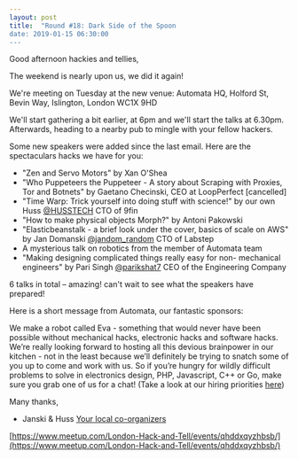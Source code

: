 ```yaml
---
layout: post
title:  "Round #18: Dark Side of the Spoon
date: 2019-01-15 06:30:00
---
```


Good afternoon hackies and tellies,

The weekend is nearly upon us, we did it again!

We're meeting on Tuesday at the new venue: Automata HQ, Holford St, Bevin Way, Islington, London WC1X 9HD

We'll start gathering a bit earlier, at 6pm and we'll start the talks at 6.30pm.
Afterwards, heading to a nearby pub to mingle with your fellow hackers.

Some new speakers were added since the last email. Here are the spectaculars hacks we have for you:
- "Zen and Servo Motors" by Xan O'Shea
- "Who Puppeteers the Puppeteer - A story about Scraping with Proxies, Tor and Botnets" by Gaetano Checinski, CEO at LoopPerfect [cancelled]
- "Time Warp: Trick yourself into doing stuff with science!" by our own Huss [@HUSSTECH](https://twitter.com/HUSSTECH) CTO of 9fin
- "How to make physical objects Morph?" by Antoni Pakowski
- "Elasticbeanstalk - a brief look under the cover, basics of scale on AWS" by Jan Domanski [@jandom_random](https://twitter.com/jandom_random) CTO of Labstep
- A mysterious talk on robotics from the member of Automata team
- "Making designing complicated things really easy for non- mechanical engineers" by Pari Singh [@parikshat7](https://twitter.com/parikshat7) CEO of the Engineering Company

6 talks in total – amazing! can't wait to see what the speakers have prepared!

Here is a short message from Automata, our fantastic sponsors:

We make a robot called Eva - something that would never have been possible without mechanical hacks, electronic hacks and software hacks. We’re really looking forward to hosting all this devious brainpower in our kitchen - not in the least because we’ll definitely be trying to snatch some of you up to come and work with us. So if you’re hungry for wildly difficult problems to solve in electronics design, PHP, Javascript, C++ or Go, make sure you grab one of us for a chat! (Take a look at our hiring priorities [here](https://automata.tech/careers/))

Many thanks,

- Janski & Huss
[Your local co-organizers](https://twitter.com/LndHackAndTell)

[https://www.meetup.com/London-Hack-and-Tell/events/qhddxqyzhbsb/](https://www.meetup.com/London-Hack-and-Tell/events/qhddxqyzhbsb/)

